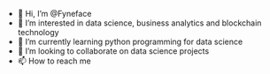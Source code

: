- 👋 Hi, I’m @Fyneface
- 👀 I’m interested in data science, business analytics and blockchain technology 
- 🌱 I’m currently learning python programming for data science
- 💞️ I’m looking to collaborate on data science projects
- 📫 How to reach me 

<!---
Fyneface/Fyneface is a ✨ special ✨ repository because its `README.md` (this file) appears on your GitHub profile.
You can click the Preview link to take a look at your changes.
--->
